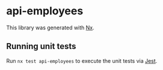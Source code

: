 # api-employees

This library was generated with [Nx](https://nx.dev).

## Running unit tests

Run `nx test api-employees` to execute the unit tests via [Jest](https://jestjs.io).
